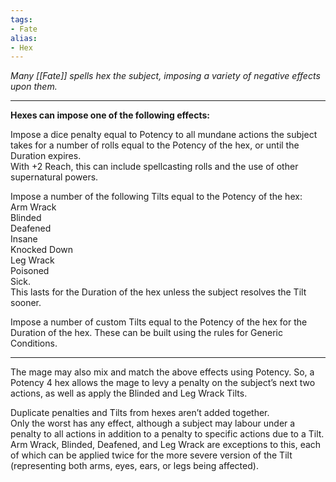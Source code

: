 ```yaml
---
tags:
- Fate
alias:
- Hex
---
```


_Many [[Fate]] spells hex the subject, imposing a variety of negative effects upon them._

---

**Hexes can impose one of the following effects:**

Impose a dice penalty equal to Potency to all mundane actions the subject takes for a number of rolls equal to the Potency of the hex, or until the Duration expires.\
With +2 Reach, this can include spellcasting rolls and the use of other supernatural powers.

Impose a number of the following Tilts equal to the Potency of the hex:\
Arm Wrack\
Blinded\
Deafened\
Insane\
Knocked Down\
Leg Wrack\
Poisoned\
Sick.\
This lasts for the Duration of the hex unless the subject resolves the Tilt sooner.
 
Impose a number of custom Tilts equal to the Potency of the hex for the Duration of the hex. These can be built using the rules for Generic Conditions.

---

The mage may also mix and match the above effects using Potency. So, a Potency 4 hex allows the mage to levy a penalty on the subject’s next two actions, as well as apply the Blinded and Leg Wrack Tilts.

Duplicate penalties and Tilts from hexes aren’t added together.\
Only the worst has any effect, although a subject may labour under a penalty to all actions in addition to a penalty to specific actions due to a Tilt.\
Arm Wrack, Blinded, Deafened, and Leg Wrack are exceptions to this, each of which can be applied twice for the more severe version of the Tilt (representing both arms, eyes, ears, or legs being affected).